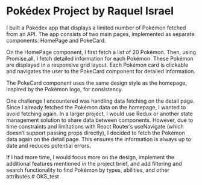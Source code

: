 # Pokédex Project by Raquel Israel
I built a Pokédex app that displays a limited number of Pokémon fetched from an API. The app consists of two main pages, implemented as separate components: HomePage and PokeCard.

On the HomePage component, I first fetch a list of 20 Pokémon. Then, using Promise.all, I fetch detailed information for each Pokémon. These Pokémon are displayed in a responsive grid layout. Each Pokémon card is clickable and navigates the user to the PokeCard component for detailed information.

The PokeCard component uses the same design style as the homepage, inspired by the Pokémon logo, for consistency.

One challenge I encountered was handling data fetching on the detail page. Since I already fetched the Pokémon data on the homepage, I wanted to avoid fetching again. In a larger project, I would use Redux or another state management solution to share data between components. However, due to time constraints and limitations with React Router’s useNavigate (which doesn’t support passing props directly), I decided to fetch the Pokémon data again on the detail page. This ensures the information is always up to date and reduces potential errors.

If I had more time, I would focus more on the design, implement the additional features mentioned in the project brief, and add filtering and search functionality to find Pokémon by types, abilities, and other attributes.# OKS_test
